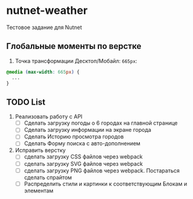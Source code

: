 # nutnet-weather

Тестовое задание для Nutnet

## Глобальные моменты по верстке

1. Точка трансформации Десктоп/Мобайл: `665px`:

```css
@media (max-width: 665px) {
  ...
}
```

## TODO List

1. Реализовать работу с API
   - [ ] Сделать загрузку погоды о 6 городах на главной странице
   - [ ] Сделать загрузку информации на экране города
   - [ ] Сделать Историю просмотра городов
   - [ ] Сделать Форму поиска с авто-дополнением
2. Исправить верстку
   - [ ] сделать загрузку CSS файлов через webpack
   - [ ] сделать загрузку SVG файлов через webpack
   - [ ] сделать загрузку PNG файлов через webpack. Постараться сделать спрайтом
   - [ ] Распределить стили и картинки к соответствующим Блокам и элементам
